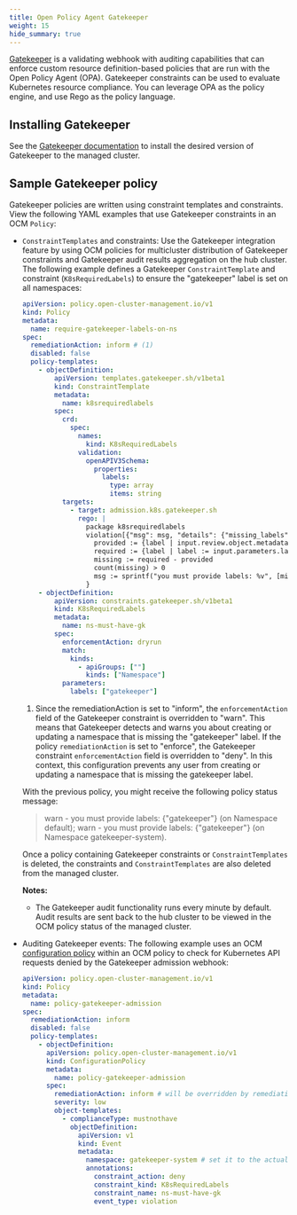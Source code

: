 ```yaml
---
title: Open Policy Agent Gatekeeper
weight: 15
hide_summary: true
---
```


[Gatekeeper](https://open-policy-agent.github.io/gatekeeper/website/) is a validating webhook with auditing capabilities
that can enforce custom resource definition-based policies that are run with the Open Policy Agent (OPA). Gatekeeper
constraints can be used to evaluate Kubernetes resource compliance. You can leverage OPA as the policy engine, and use
Rego as the policy language.



## Installing Gatekeeper

See the [Gatekeeper documentation](https://open-policy-agent.github.io/gatekeeper/website/docs/install) to install the
desired version of Gatekeeper to the managed cluster.

## Sample Gatekeeper policy

Gatekeeper policies are written using constraint templates and constraints. View the following YAML examples that use
Gatekeeper constraints in an OCM `Policy`:

- `ConstraintTemplates` and constraints: Use the Gatekeeper integration feature by using OCM policies for multicluster
  distribution of Gatekeeper constraints and Gatekeeper audit results aggregation on the hub cluster. The following
  example defines a Gatekeeper `ConstraintTemplate` and constraint (`K8sRequiredLabels`) to ensure the "gatekeeper"
  label is set on all namespaces:

  ```yaml
  apiVersion: policy.open-cluster-management.io/v1
  kind: Policy
  metadata:
    name: require-gatekeeper-labels-on-ns
  spec:
    remediationAction: inform # (1)
    disabled: false
    policy-templates:
      - objectDefinition:
          apiVersion: templates.gatekeeper.sh/v1beta1
          kind: ConstraintTemplate
          metadata:
            name: k8srequiredlabels
          spec:
            crd:
              spec:
                names:
                  kind: K8sRequiredLabels
                validation:
                  openAPIV3Schema:
                    properties:
                      labels:
                        type: array
                        items: string
            targets:
              - target: admission.k8s.gatekeeper.sh
                rego: |
                  package k8srequiredlabels
                  violation[{"msg": msg, "details": {"missing_labels": missing}}] {
                    provided := {label | input.review.object.metadata.labels[label]}
                    required := {label | label := input.parameters.labels[_]}
                    missing := required - provided
                    count(missing) > 0
                    msg := sprintf("you must provide labels: %v", [missing])
                  }
      - objectDefinition:
          apiVersion: constraints.gatekeeper.sh/v1beta1
          kind: K8sRequiredLabels
          metadata:
            name: ns-must-have-gk
          spec:
            enforcementAction: dryrun
            match:
              kinds:
                - apiGroups: [""]
                  kinds: ["Namespace"]
            parameters:
              labels: ["gatekeeper"]
  ```

  1. Since the remediationAction is set to "inform", the `enforcementAction` field of the Gatekeeper constraint is
     overridden to "warn". This means that Gatekeeper detects and warns you about creating or updating a namespace that
     is missing the "gatekeeper" label. If the policy `remediationAction` is set to "enforce", the Gatekeeper constraint
     `enforcementAction` field is overridden to "deny". In this context, this configuration prevents any user from
     creating or updating a namespace that is missing the gatekeeper label.

  With the previous policy, you might receive the following policy status message:

  > warn - you must provide labels: {"gatekeeper"} (on Namespace default); warn - you must provide labels:
  > {"gatekeeper"} (on Namespace gatekeeper-system).

  Once a policy containing Gatekeeper constraints or `ConstraintTemplates` is deleted, the constraints and
  `ConstraintTemplates` are also deleted from the managed cluster.

  **Notes:**

  - The Gatekeeper audit functionality runs every minute by default. Audit results are sent back to the hub cluster to
    be viewed in the OCM policy status of the managed cluster.

- Auditing Gatekeeper events: The following example uses an OCM
  [configuration policy](getting-started/integration/configuration-policy) within an OCM policy to check for Kubernetes
  API requests denied by the Gatekeeper admission webhook:

  ```yaml
  apiVersion: policy.open-cluster-management.io/v1
  kind: Policy
  metadata:
    name: policy-gatekeeper-admission
  spec:
    remediationAction: inform
    disabled: false
    policy-templates:
      - objectDefinition:
        apiVersion: policy.open-cluster-management.io/v1
        kind: ConfigurationPolicy
        metadata:
          name: policy-gatekeeper-admission
        spec:
          remediationAction: inform # will be overridden by remediationAction in parent policy
          severity: low
          object-templates:
            - complianceType: mustnothave
              objectDefinition:
                apiVersion: v1
                kind: Event
                metadata:
                  namespace: gatekeeper-system # set it to the actual namespace where gatekeeper is running if different
                  annotations:
                    constraint_action: deny
                    constraint_kind: K8sRequiredLabels
                    constraint_name: ns-must-have-gk
                    event_type: violation
  ```
